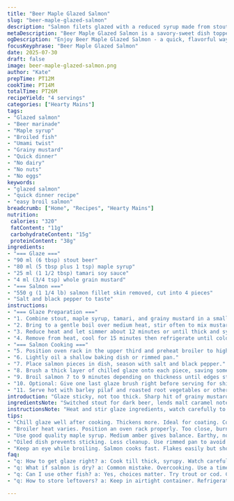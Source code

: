 ```yaml
---
title: "Beer Maple Glazed Salmon"
slug: "beer-maple-glazed-salmon"
description: "Salmon filets glazed with a reduced syrup made from stout beer, maple syrup, tamari, and grainy mustard. The glaze gets thick and sticky, brushed onto salmon before broiling. Cook times adjusted slightly for even cooking. Filets seasoned with salt and pepper, broiled until flaky yet moist. Served alongside a simple barley pilaf with roasted root vegetables. Dark beer and tamari swap for added depth and a subtle umami twist. Quick glaze prep, chill till cool before using. A savory-sweet glaze with a hint of tangy mustard seeds. Crisp top. Aromatic, bold flavors. No dairy, nuts, eggs. Easy broil method."
metaDescription: "Beer Maple Glazed Salmon is a savory-sweet dish topped with a rich glaze for an aromatic, bold flavor that enhances the flaky salmon"
ogDescription: "Enjoy Beer Maple Glazed Salmon - a quick, flavorful way to prepare fish with a tangy, sticky glaze that impresses any palate"
focusKeyphrase: "Beer Maple Glazed Salmon"
date: 2025-07-30
draft: false
image: beer-maple-glazed-salmon.png
author: "Kate"
prepTime: PT12M
cookTime: PT14M
totalTime: PT26M
recipeYield: "4 servings"
categories: ["Hearty Mains"]
tags:
- "Glazed salmon"
- "Beer marinade"
- "Maple syrup"
- "Broiled fish"
- "Umami twist"
- "Grainy mustard"
- "Quick dinner"
- "No dairy"
- "No nuts"
- "No eggs"
keywords:
- "glazed salmon"
- "quick dinner recipe"
- "easy broil salmon"
breadcrumb: ["Home", "Recipes", "Hearty Mains"]
nutrition: 
 calories: "320"
 fatContent: "11g"
 carbohydrateContent: "15g"
 proteinContent: "38g"
ingredients:
- "=== Glaze ==="
- "90 ml (6 tbsp) stout beer"
- "80 ml (5 tbsp plus 1 tsp) maple syrup"
- "25 ml (1 1/2 tbsp) tamari soy sauce"
- "4 ml (3/4 tsp) whole grain mustard"
- "=== Salmon ==="
- "550 g (1 1/4 lb) salmon fillet skin removed, cut into 4 pieces"
- "Salt and black pepper to taste"
instructions:
- "=== Glaze Preparation ==="
- "1. Combine stout, maple syrup, tamari, and grainy mustard in a small pot."
- "2. Bring to a gentle boil over medium heat, stir often to mix mustard seeds and dissolve ingredients."
- "3. Reduce heat and let simmer about 12 minutes or until thick and syrupy, almost jam-like consistency."
- "4. Remove from heat, cool for 15 minutes then refrigerate until cold and slightly firmer."
- "=== Salmon Cooking ==="
- "5. Position oven rack in the upper third and preheat broiler to high."
- "6. Lightly oil a shallow baking dish or rimmed pan."
- "7. Place salmon pieces in dish, season with salt and black pepper."
- "8. Brush a thick layer of chilled glaze onto each piece, saving some glaze for serving."
- "9. Broil salmon 7 to 9 minutes depending on thickness until edges start to caramelize and flesh flakes easily."
- "10. Optional: Give one last glaze brush right before serving for shine and flavor boost."
- "11. Serve hot with barley pilaf and roasted root vegetables or other simple grains and veg."
introduction: "Glaze sticky, not too thick. Sharp hit of grainy mustard seeds. Beer adds bitterness that cuts the maple. Layers of flavors — sweet, umami, tangy, smoky. Salmon flaky, juicy inside. Broiling quick, no fuss. The sauce reduces to a syrup you want to slather, not drown. Dark stout and tamari play well together, richer than soy and pale ale originally in mind. Salmon comes out glossy, crackling on top. Good with any roasted root veg — carrots, parsnips. Barley pilaf fills the plate, chewy contrast. No dairy, nuts, eggs here. Clean, straightforward. No fancy gadgets. Time to get sticky fingers."
ingredientsNote: "Switched stout for dark beer, lends malt caramel notes plus smoke over regular black beer. Tamari instead of soy sauce—deeper, less salty, more umami. Grainy mustard for texture and bursts from mustard seeds, replacing smooth Dijon. Reduced liquid quantities to avoid runny glaze. Salmon quantity cut slightly to maintain balance with thicker glaze. Keep sauce cold until brushing so it coats well and doesn’t drip. Use skinless filets, uniform size for even cooking. Salt and pepper season simply, nothing else needed. Good quality maple syrup preferred, medium amber for balance between sweetness and earthiness. No added oils in glaze, just natural ingredients. Convenient, creates a versatile glaze usable for other proteins too."
instructionsNote: "Heat and stir glaze ingredients, watch carefully to avoid burning. Simmer until thick—thickness cues: slow drip from spoon, syrupy but pourable at room temp. Cool fully then chill, the glaze firms and thickens for better coating. Broiler placement crucial — too close, burns glaze; too far, no caramelization. Oiled baking dish prevents sticking, supports even cook. Brush glaze generously before broiling and optionally after — glossy finish, concentrated flavor. Cooking time shifts ±1-2 minutes depending on filet thickness. Salmon is done when it flakes easily but still moist inside, bright pink. Let rest briefly before serving so glaze sets, flavors meld. Barley pilaf cooked separately, paired with slow-roasted root veg to keep plate rustic. Don’t overbrush glaze during cook, might drip or burn."
tips:
- "Chill glaze well after cooking. Thickens more. Ideal for coating. Cold glaze sticks better. Saves mess. Brush it on generously. Check thickness before broiling. Should string from spoon but not drip."
- "Broiler heat varies. Position an oven rack properly. Too close, burns edges. Too far, no crisp top. Salmon pieces should be similar size. For even cooking, ensure uniform thickness. 1 inch ideal generally."
- "Use good quality maple syrup. Medium amber gives balance. Earthy, not overly sweet. Grainy mustard brings texture. The seeds burst. Cuts sweetness from syrup with tangy punch. Measure accurately for best results."
- "Oiled dish prevents sticking. Less cleanup. Use rimmed pan to avoid glaze drips. Essential for catching juices. Don’t overcrowd salmon pieces. Each needs space. Let heat circulate for even broiling."
- "Keep an eye while broiling. Salmon cooks fast. Flakes easily but should stay moist. Cook times can shift depending on thickness. Monitor closely for best results. Use fork to check doneness. Rest before serving."
faq:
- "q: How to get glaze right? a: Cook till thick, syrupy. Watch carefully. Avoid burning. It needs cool down time. Helps firm. Brush it cold. Easy application. Don’t rush this step."
- "q: What if salmon is dry? a: Common mistake. Overcooking. Use a timer. Broil just till flakes appear. Salmon holds moisture well. Rest after cooking. Let flavors meld before you serve."
- "q: Can I use other fish? a: Yes, choices matter. Try trout or cod. Cooking times vary. Flaky, tender. Adjust glaze quantity as needed. Fish type could change texture too."
- "q: How to store leftovers? a: Keep in airtight container. Refrigerate for up to two days. Reheat gentle. Use oven or microwave. Avoid drying out. Cover with moisture for better results."

---
```

